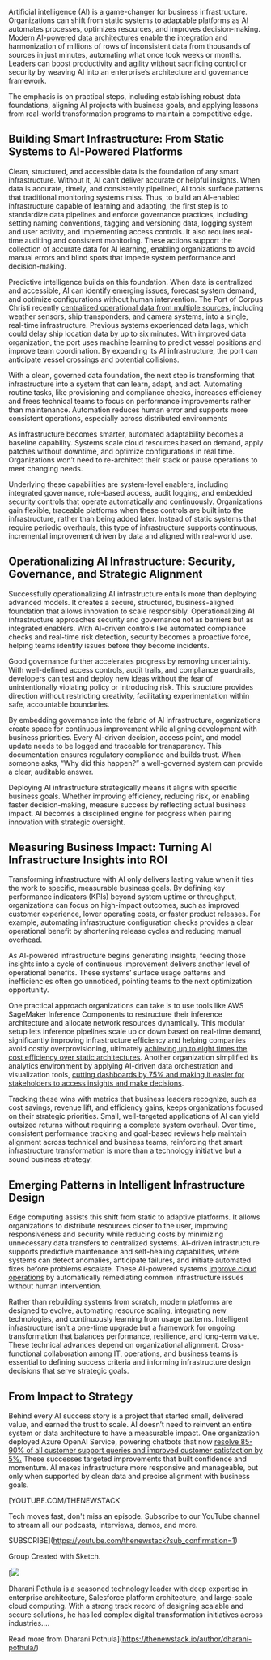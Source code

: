 Artificial intelligence (AI) is a game-changer for business infrastructure. Organizations can shift from static systems to adaptable platforms as AI automates processes, optimizes resources, and improves decision-making. Modern [AI-powered data architectures](https://engineering.salesforce.com/how-a-new-ai-architecture-unifies-1000-sources-and-100-million-rows-in-5-minutes/) enable the integration and harmonization of millions of rows of inconsistent data from thousands of sources in just minutes, automating what once took weeks or months. Leaders can boost productivity and agility without sacrificing control or security by weaving AI into an enterprise’s architecture and governance framework.

The emphasis is on practical steps, including establishing robust data foundations, aligning AI projects with business goals, and applying lessons from real-world transformation programs to maintain a competitive edge.

## Building Smart Infrastructure: From Static Systems to AI-Powered Platforms

Clean, structured, and accessible data is the foundation of any smart infrastructure. Without it, AI can’t deliver accurate or helpful insights. When data is accurate, timely, and consistently pipelined, AI tools surface patterns that traditional monitoring systems miss. Thus, to build an AI-enabled infrastructure capable of learning and adapting, the first step is to standardize data pipelines and enforce governance practices, including setting naming conventions, tagging and versioning data, logging system and user activity, and implementing access controls. It also requires real-time auditing and consistent monitoring. These actions support the collection of accurate data for AI learning, enabling organizations to avoid manual errors and blind spots that impede system performance and decision-making.

Predictive intelligence builds on this foundation. When data is centralized and accessible, AI can identify emerging issues, forecast system demand, and optimize configurations without human intervention. The Port of Corpus Christi recently [centralized operational data from multiple sources](https://www.businessinsider.com/corpus-christi-port-ai-ship-tracking-emergency-training-2025-5), including weather sensors, ship transponders, and camera systems, into a single, real-time infrastructure. Previous systems experienced data lags, which could delay ship location data by up to six minutes. With improved data organization, the port uses machine learning to predict vessel positions and improve team coordination. By expanding its AI infrastructure, the port can anticipate vessel crossings and potential collisions.

With a clean, governed data foundation, the next step is transforming that infrastructure into a system that can learn, adapt, and act. Automating routine tasks, like provisioning and compliance checks, increases efficiency and frees technical teams to focus on performance improvements rather than maintenance. Automation reduces human error and supports more consistent operations, especially across distributed environments

As infrastructure becomes smarter, automated adaptability becomes a baseline capability. Systems scale cloud resources based on demand, apply patches without downtime, and optimize configurations in real time. Organizations won’t need to re-architect their stack or pause operations to meet changing needs.

Underlying these capabilities are system-level enablers, including integrated governance, role-based access, audit logging, and embedded security controls that operate automatically and continuously. Organizations gain flexible, traceable platforms when these controls are built into the infrastructure, rather than being added later. Instead of static systems that require periodic overhauls, this type of infrastructure supports continuous, incremental improvement driven by data and aligned with real-world use.

## Operationalizing AI Infrastructure: Security, Governance, and Strategic Alignment

Successfully operationalizing AI infrastructure entails more than deploying advanced models. It creates a secure, structured, business-aligned foundation that allows innovation to scale responsibly. Operationalizing AI infrastructure approaches security and governance not as barriers but as integrated enablers. With AI-driven controls like automated compliance checks and real-time risk detection, security becomes a proactive force, helping teams identify issues before they become incidents.

Good governance further accelerates progress by removing uncertainty. With well-defined access controls, audit trails, and compliance guardrails, developers can test and deploy new ideas without the fear of unintentionally violating policy or introducing risk. This structure provides direction without restricting creativity, facilitating experimentation within safe, accountable boundaries.

By embedding governance into the fabric of AI infrastructure, organizations create space for continuous improvement while aligning development with business priorities. Every AI-driven decision, access point, and model update needs to be logged and traceable for transparency. This documentation ensures regulatory compliance and builds trust. When someone asks, “Why did this happen?” a well-governed system can provide a clear, auditable answer.

Deploying AI infrastructure strategically means it aligns with specific business goals. Whether improving efficiency, reducing risk, or enabling faster decision-making, measure success by reflecting actual business impact. AI becomes a disciplined engine for progress when pairing innovation with strategic oversight.

## Measuring Business Impact: Turning AI Infrastructure Insights into ROI

Transforming infrastructure with AI only delivers lasting value when it ties the work to specific, measurable business goals. By defining key performance indicators (KPIs) beyond system uptime or throughput, organizations can focus on high-impact outcomes, such as improved customer experience, lower operating costs, or faster product releases. For example, automating infrastructure configuration checks provides a clear operational benefit by shortening release cycles and reducing manual overhead.

As AI-powered infrastructure begins generating insights, feeding those insights into a cycle of continuous improvement delivers another level of operational benefits. These systems’ surface usage patterns and inefficiencies often go unnoticed, pointing teams to the next optimization opportunity.

One practical approach organizations can take is to use tools like AWS SageMaker Inference Components to restructure their inference architecture and allocate network resources dynamically. This modular setup lets inference pipelines scale up or down based on real-time demand, significantly improving infrastructure efficiency and helping companies avoid costly overprovisioning, ultimately [achieving up to eight times the cost efficiency over static architectures](https://engineering.salesforce.com/how-aws-sagemaker-inference-components-save-ai-inference-costs-by-up-to-8x/). Another organization simplified its analytics environment by applying AI-driven data orchestration and visualization tools, [cutting dashboards by 75% and making it easier for stakeholders to access insights and make decisions](https://www.salesforce.com/customer-stories/wef-connects-data-integrates-systems/).

Tracking these wins with metrics that business leaders recognize, such as cost savings, revenue lift, and efficiency gains, keeps organizations focused on their strategic priorities. Small, well-targeted applications of AI can yield outsized returns without requiring a complete system overhaul. Over time, consistent performance tracking and goal-based reviews help maintain alignment across technical and business teams, reinforcing that smart infrastructure transformation is more than a technology initiative but a sound business strategy.

## **Emerging Patterns in Intelligent Infrastructure Design**

Edge computing assists this shift from static to adaptive platforms. It allows organizations to distribute resources closer to the user, improving responsiveness and security while reducing costs by minimizing unnecessary data transfers to centralized systems. AI-driven infrastructure supports predictive maintenance and self-healing capabilities, where systems can detect anomalies, anticipate failures, and initiate automated fixes before problems escalate. These AI-powered systems [improve cloud operations](https://blog.nashtechglobal.com/ai-powered-cloud-operations-implementing-self-healing-systems/) by automatically remediating common infrastructure issues without human intervention.

Rather than rebuilding systems from scratch, modern platforms are designed to evolve, automating resource scaling, integrating new technologies, and continuously learning from usage patterns. Intelligent infrastructure isn’t a one-time upgrade but a framework for ongoing transformation that balances performance, resilience, and long-term value. These technical advances depend on organizational alignment. Cross-functional collaboration among IT, operations, and business teams is essential to defining success criteria and informing infrastructure design decisions that serve strategic goals.

## **From Impact to Strategy**

Behind every AI success story is a project that started small, delivered value, and earned the trust to scale. AI doesn’t need to reinvent an entire system or data architecture to have a measurable impact. One organization deployed Azure OpenAI Service, powering chatbots that now [resolve 85-90% of all customer support queries and improved customer satisfaction by 5%.](https://www.microsoft.com/en-in/aifirstmovers/urban-company) These successes targeted improvements that built confidence and momentum. AI makes infrastructure more responsive and manageable, but only when supported by clean data and precise alignment with business goals.

[YOUTUBE.COM/THENEWSTACK

Tech moves fast, don't miss an episode. Subscribe to our YouTube
channel to stream all our podcasts, interviews, demos, and more.

SUBSCRIBE](https://youtube.com/thenewstack?sub_confirmation=1)

Group
Created with Sketch.

[![](https://thenewstack.io/wp-content/uploads/2025/07/1cc00978-cropped-af6f3795-dharani-pothula-headshot-2-600x600.jpg)

Dharani Pothula is a seasoned technology leader with deep expertise in enterprise architecture, Salesforce platform architecture, and large-scale cloud computing. With a strong track record of designing scalable and secure solutions, he has led complex digital transformation initiatives across industries....

Read more from Dharani Pothula](https://thenewstack.io/author/dharani-pothula/)